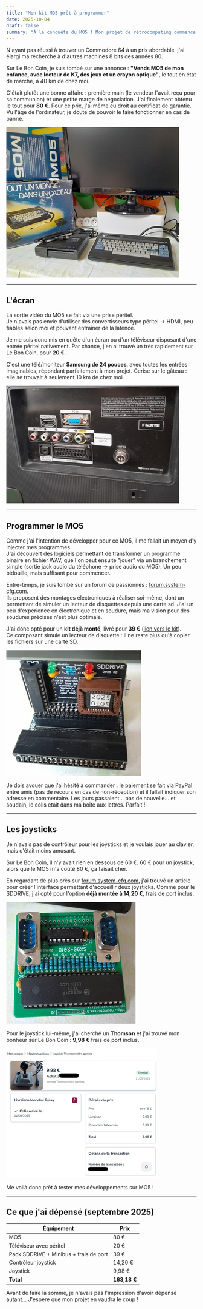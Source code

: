 ```yaml
---
title: "Mon kit MO5 prêt à programmer"
date: 2025-10-04
draft: false
summary: "À la conquête du MO5 ! Mon projet de rétrocomputing commence avec l’achat d’un ordinateur 8 bits et ses accessoires."
---
```


N'ayant pas réussi à trouver un Commodore 64 à un prix abordable, j'ai élargi ma recherche à d'autres machines 8 bits des années 80.  

Sur Le Bon Coin, je suis tombé sur une annonce : **"Vends MO5 de mon enfance, avec lecteur de K7, des jeux et un crayon optique"**, le tout en état de marche, à 40 km de chez moi.  

C'était plutôt une bonne affaire : première main (le vendeur l'avait reçu pour sa communion) et une petite marge de négociation. J'ai finalement obtenu le tout pour **80 €**. Pour ce prix, j'ai même eu droit au certificat de garantie. Vu l'âge de l'ordinateur, je doute de pouvoir le faire fonctionner en cas de panne.

![MO5](/assets/mo5complet.jpg "Le MO5 complet")

---

## L'écran

La sortie vidéo du MO5 se fait via une prise péritel.  
Je n'avais pas envie d'utiliser des convertisseurs type péritel → HDMI, peu fiables selon moi et pouvant entraîner de la latence.  

Je me suis donc mis en quête d'un écran ou d'un téléviseur disposant d'une entrée péritel nativement. Par chance, j'en ai trouvé un très rapidement sur Le Bon Coin, pour **20 €**.  

C'est une télé/moniteur **Samsung de 24 pouces**, avec toutes les entrées imaginables, répondant parfaitement à mon projet. Cerise sur le gâteau : elle se trouvait à seulement 10 km de chez moi.

![entrée vidéo](/assets/sortiestele.jpg "Entrées vidéo")

---

## Programmer le MO5

Comme j'ai l'intention de développer pour ce MO5, il me fallait un moyen d'y injecter mes programmes.  
J'ai découvert des logiciels permettant de transformer un programme binaire en fichier WAV, que l'on peut ensuite "jouer" via un branchement simple (sortie jack audio du téléphone → prise audio du MO5). Un peu bidouille, mais suffisant pour commencer.  

Entre-temps, je suis tombé sur un forum de passionnés : [forum.system-cfg.com](https://forum.system-cfg.com).  
Ils proposent des montages électroniques à réaliser soi-même, dont un permettant de simuler un lecteur de disquettes depuis une carte sd. J'ai un peu d'expérience en électronique et en soudure, mais ma vision pour des soudures précises n'est plus optimale.  

J'ai donc opté pour un **kit déjà monté**, livré pour **39 €** ([lien vers le kit](https://forum.system-cfg.com/viewtopic.php?t=9196)).  
Ce composant simule un lecteur de disquette : il ne reste plus qu'à copier les fichiers sur une carte SD.  

![SDDRIVE](/assets/sddrive.jpg "SDDRIVE")

Je dois avouer que j'ai hésité à commander : le paiement se fait via PayPal entre amis (pas de recours en cas de non-réception) et il fallait indiquer son adresse en commentaire. Les jours passaient… pas de nouvelle... et soudain, le colis était dans ma boîte aux lettres. Parfait !

---

## Les joysticks

Je n'avais pas de contrôleur pour les joysticks et je voulais jouer au clavier, mais c'était moins amusant.  

Sur Le Bon Coin, il n'y avait rien en dessous de 60 €. 60 € pour un joystick, alors que le MO5 m'a coûté 80 €, ça faisait cher.  

En regardant de plus près sur [forum.system-cfg.com](https://forum.system-cfg.com), j'ai trouvé un article pour créer l'interface permettant d'accueillir deux joysticks. Comme pour le SDDRIVE, j'ai opté pour l'option **déjà montée à 14,20 €**, frais de port inclus.  

![Contrôleur joysticks](/assets/controleurjoystick.jpg "Contrôleur joysticks")

Pour le joystick lui-même, j'ai cherché un **Thomson** et j'ai trouvé mon bonheur sur Le Bon Coin : **9,98 €** frais de port inclus.  

![Joystick Thomson](/assets/joystick.jpg "Joystick Thomson")

Me voilà donc prêt à tester mes développements sur MO5 !  

---

## Ce que j'ai dépensé (septembre 2025)

| Équipement | Prix |
|------------|------|
| MO5 | 80 € |
| Téléviseur avec péritel | 20 € |
| Pack SDDRIVE + Minibus + frais de port | 39 € |
| Contrôleur joystick | 14,20 € |
| Joystick | 9,98 € |
| **Total** | **163,18 €** |

Avant de faire la somme, je n'avais pas l'impression d'avoir dépensé autant… J'espère que mon projet en vaudra le coup !
